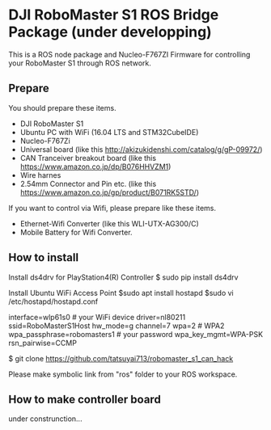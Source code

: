 # DJI RoboMaster S1 ROS Bridge Package (under developping)

This is a ROS node package and Nucleo-F767ZI Firmware for controlling your RoboMaster S1 through ROS network.

## Prepare
You should prepare these items.
- DJI RoboMaster S1
- Ubuntu PC with WiFi (16.04 LTS and STM32CubeIDE)
- Nucleo-F767Zi
- Universal board (like this http://akizukidenshi.com/catalog/g/gP-09972/)
- CAN Tranceiver breakout board (like this https://www.amazon.co.jp/dp/B076HHVZM1) 
- Wire harnes
- 2.54mm Connector and Pin etc. (like this https://www.amazon.co.jp/gp/product/B071RK5STD/)

If you want to control via Wifi, please prepare like these items.
- Ethernet-Wifi Converter (like this WLI-UTX-AG300/C)
- Mobile Battery for Wifi Converter.

## How to install

Install ds4drv for PlayStation4(R) Controller
$ sudo pip install ds4drv

Install Ubuntu WiFi Access Point
$sudo apt install hostapd
$sudo vi /etc/hostapd/hostapd.conf

interface=wlp61s0 # your WiFi device
driver=nl80211
ssid=RoboMasterS1Host
hw_mode=g
channel=7
wpa=2 # WPA2
wpa_passphrase=robomasters1 # your password
wpa_key_mgmt=WPA-PSK
rsn_pairwise=CCMP

$ git clone https://github.com/tatsuyai713/robomaster_s1_can_hack 

Please make symbolic link from "ros" folder to your ROS workspace.

## How to make controller board
under construnction...
